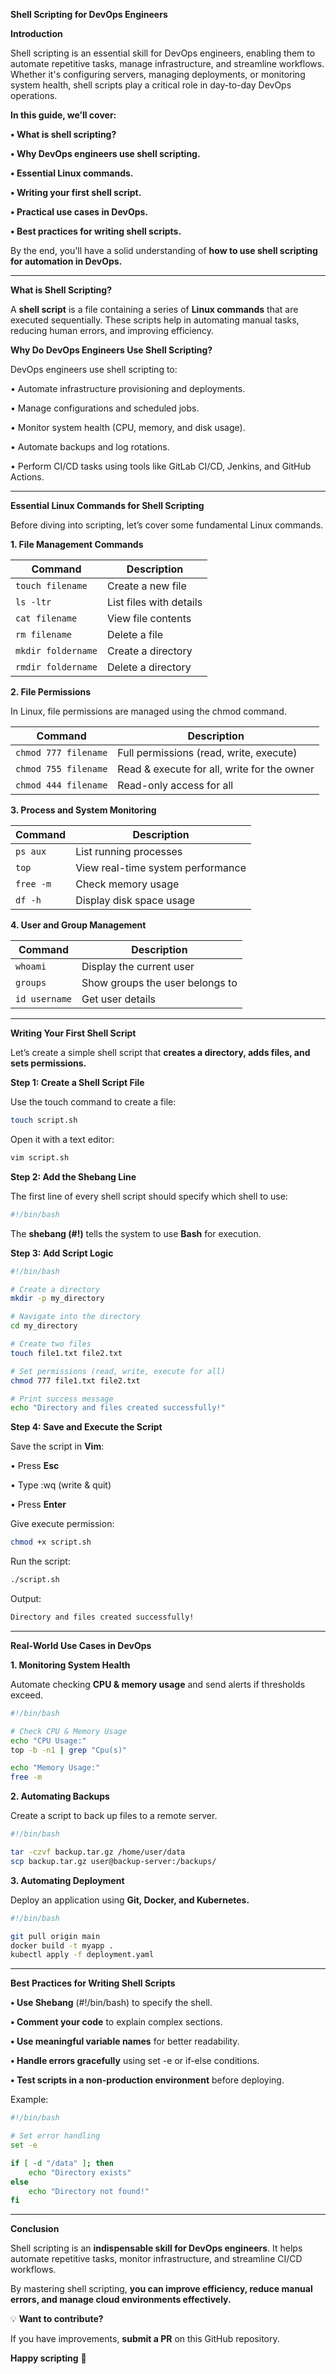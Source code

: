 **Shell Scripting for DevOps Engineers**

**Introduction**

Shell scripting is an essential skill for DevOps engineers, enabling them to automate repetitive tasks, manage infrastructure, and streamline workflows. Whether it's configuring servers, managing deployments, or monitoring system health, shell scripts play a critical role in day-to-day DevOps operations.

**In this guide, we’ll cover:**

**•	What is shell scripting?**

**•	Why DevOps engineers use shell scripting.**

**•	Essential Linux commands.**

**•	Writing your first shell script.**

**•	Practical use cases in DevOps.**

**•	Best practices for writing shell scripts.**

By the end, you'll have a solid understanding of **how to use shell scripting for automation in DevOps.**

---

**What is Shell Scripting?**

A **shell script** is a file containing a series of **Linux commands** that are executed sequentially. These scripts help in automating manual tasks, reducing human errors, and improving efficiency.

**Why Do DevOps Engineers Use Shell Scripting?**

DevOps engineers use shell scripting to:

•	Automate infrastructure provisioning and deployments.

•	Manage configurations and scheduled jobs.

•	Monitor system health (CPU, memory, and disk usage).

•	Automate backups and log rotations.

•	Perform CI/CD tasks using tools like GitLab CI/CD, Jenkins, and GitHub Actions.

---

**Essential Linux Commands for Shell Scripting**

Before diving into scripting, let’s cover some fundamental Linux commands.

**1. File Management Commands**

| Command | Description |
|---------|------------|
| `touch filename` | Create a new file |
| `ls -ltr` | List files with details |
| `cat filename` | View file contents |
| `rm filename` | Delete a file |
| `mkdir foldername` | Create a directory |
| `rmdir foldername` | Delete a directory |

**2. File Permissions**

In Linux, file permissions are managed using the chmod command.

| Command | Description |
|---------|------------|
| `chmod 777 filename` | Full permissions (read, write, execute) |
| `chmod 755 filename` | Read & execute for all, write for the owner |
| `chmod 444 filename` | Read-only access for all |

**3. Process and System Monitoring**

| Command | Description |
|---------|------------|
| `ps aux` | List running processes |
| `top` | View real-time system performance |
| `free -m` | Check memory usage |
| `df -h` | Display disk space usage |

**4. User and Group Management**

| Command | Description |
|---------|------------|
| `whoami` | Display the current user |
| `groups` | Show groups the user belongs to |
| `id username` | Get user details |

---

**Writing Your First Shell Script**

Let’s create a simple shell script that **creates a directory, adds files, and sets permissions.**

**Step 1: Create a Shell Script File**

Use the touch command to create a file:

```sh
touch script.sh
```

Open it with a text editor:

```sh
vim script.sh
```

**Step 2: Add the Shebang Line**

The first line of every shell script should specify which shell to use:

```sh
#!/bin/bash
```

The **shebang (#!)** tells the system to use **Bash** for execution.

**Step 3: Add Script Logic**

```sh
#!/bin/bash

# Create a directory
mkdir -p my_directory

# Navigate into the directory
cd my_directory

# Create two files
touch file1.txt file2.txt

# Set permissions (read, write, execute for all)
chmod 777 file1.txt file2.txt

# Print success message
echo "Directory and files created successfully!"
```

**Step 4: Save and Execute the Script**

Save the script in **Vim**:

•	Press **Esc**

•	Type :wq (write & quit)

•	Press **Enter**

Give execute permission:

```sh
chmod +x script.sh
```

Run the script:

```sh
./script.sh
```

Output:

```sh
Directory and files created successfully!
```

---

**Real-World Use Cases in DevOps**

**1. Monitoring System Health**

Automate checking **CPU & memory usage** and send alerts if thresholds exceed.

```sh
#!/bin/bash

# Check CPU & Memory Usage
echo "CPU Usage:"
top -b -n1 | grep "Cpu(s)"

echo "Memory Usage:"
free -m
```

**2. Automating Backups**

Create a script to back up files to a remote server.

```sh
#!/bin/bash

tar -czvf backup.tar.gz /home/user/data
scp backup.tar.gz user@backup-server:/backups/
```

**3. Automating Deployment**

Deploy an application using **Git, Docker, and Kubernetes.**

```sh
#!/bin/bash

git pull origin main
docker build -t myapp .
kubectl apply -f deployment.yaml
```

---

**Best Practices for Writing Shell Scripts**

**•	Use Shebang** (#!/bin/bash) to specify the shell.

**•	Comment your code** to explain complex sections.

**•	Use meaningful variable names** for better readability.

**•	Handle errors gracefully** using set -e or if-else conditions.

**•	Test scripts in a non-production environment** before deploying.

Example:

```sh
#!/bin/bash

# Set error handling
set -e

if [ -d "/data" ]; then
    echo "Directory exists"
else
    echo "Directory not found!"
fi
```

---

**Conclusion**

Shell scripting is an **indispensable skill for DevOps engineers**. It helps automate repetitive tasks, monitor infrastructure, and streamline CI/CD workflows.

By mastering shell scripting, **you can improve efficiency, reduce manual errors, and manage cloud environments effectively.**

💡 **Want to contribute?**

If you have improvements, **submit a PR** on this GitHub repository.

**Happy scripting** 🚀
